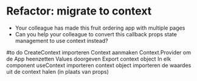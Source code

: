 # Refactor: migrate to context

- Your colleague has made this fruit ordering app with multiple pages
- Can you help your colleague to convert this callback props state management to use context instead?

#to do
CreateContext importeren
Context aanmaken
Context.Provider om de App heenzetten
Values doorgeven
Export context object
In elk component
useContext importeren
context object importeren
de waardes uit de context halen (in plaats van props)
